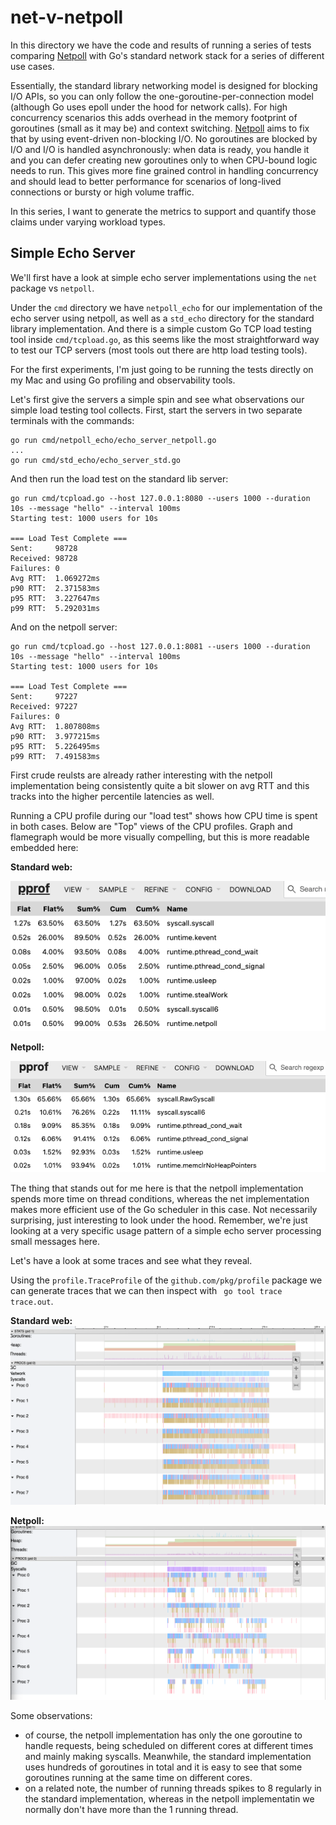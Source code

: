 # net-v-netpoll

In this directory we have the code and results of running a series of tests comparing [Netpoll](https://github.com/cloudwego/netpoll) with Go's standard network stack for a series of different use cases.

Essentially, the standard library networking model is designed for blocking I/O APIs, so you can only follow the one-goroutine-per-connection model (although Go uses epoll under the hood for network calls). For high concurrency scenarios this adds overhead in the memory footprint of goroutines (small as it may be) and context switching. [Netpoll](https://github.com/cloudwego/netpoll) aims to fix that by using event-driven non-blocking I/O. No goroutines are blocked by I/O and I/O is handled asynchronously: when data is ready, you handle it and you can defer creating new goroutines only to when CPU-bound logic needs to run. This gives more fine grained control in handling concurrency and should lead to better performance for scenarios of long-lived connections or bursty or high volume traffic.

In this series, I want to generate the metrics to support and quantify those claims under varying workload types.

## Simple Echo Server

We'll first have a look at simple echo server implementations using the `net` package vs `netpoll`.

Under the `cmd` directory we have `netpoll_echo` for our implementation of the echo server using netpoll, as well as a `std_echo` directory for the standard library implementation. And there is a simple custom Go TCP load testing tool inside `cmd/tcpload.go`, as this seems like the most straightforward way to test our TCP servers (most tools out there are http load testing tools).

For the first experiments, I'm just going to be running the tests directly on my Mac and using Go profiling and observability tools.

Let's first give the servers a simple spin and see what observations our simple load testing tool collects. First, start the servers in two separate terminals with the commands:

```
go run cmd/netpoll_echo/echo_server_netpoll.go
...
go run cmd/std_echo/echo_server_std.go
```

And then run the load test on the standard lib server:

```
go run cmd/tcpload.go --host 127.0.0.1:8080 --users 1000 --duration 10s --message "hello" --interval 100ms
Starting test: 1000 users for 10s

=== Load Test Complete ===
Sent:     98728
Received: 98728
Failures: 0
Avg RTT:  1.069272ms
p90 RTT:  2.371583ms
p95 RTT:  3.227647ms
p99 RTT:  5.292031ms
```

And on the netpoll server:

```
go run cmd/tcpload.go --host 127.0.0.1:8081 --users 1000 --duration 10s --message "hello" --interval 100ms
Starting test: 1000 users for 10s

=== Load Test Complete ===
Sent:     97227
Received: 97227
Failures: 0
Avg RTT:  1.807808ms
p90 RTT:  3.977215ms
p95 RTT:  5.226495ms
p99 RTT:  7.491583ms
```

First crude reulsts are already rather interesting with the netpoll implementation being consistently quite a bit slower on avg RTT and this tracks into the higher percentile latencies as well.

Running a CPU profile during our "load test" shows how CPU time is spent in both cases. Below are "Top" views of the CPU profiles. Graph and flamegraph would be more visually compelling, but this is more readable embedded here:

**Standard web:**

![cpu_prof_net](assets/cpu_prof_net.png)

**Netpoll:**

![cpu_prof_netpoll](assets/cpu_prof_netpoll.png)

The thing that stands out for me here is that the netpoll implementation spends more time on thread conditions, whereas the net implementation makes more efficient use of the Go scheduler in this case. Not necessarily surprising, just interesting to look under the hood. Remember, we're just looking at a very specific usage pattern of a simple echo server processing small messages here.

Let's have a look at some traces and see what they reveal.

Using the `profile.TraceProfile` of the `github.com/pkg/profile` package we can generate traces that we can then inspect with ` go tool trace trace.out`.

**Standard web:**
![trace_net](assets/trace_net.png)

**Netpoll:**
![trace_netpoll](assets/trace_netpoll.png)

Some observations:

- of course, the netpoll implementation has only the one goroutine to handle requests, being scheduled on different cores at different times and mainly making syscalls. Meanwhile, the standard implementation uses hundreds of goroutines in total and it is easy to see that some goroutines running at the same time on different cores.
- on a related note, the number of running threads spikes to 8 regularly in the standard implementation, whereas in the netpoll implementatin we normally don't have more than the 1 running thread.
